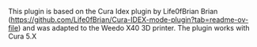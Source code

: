 This plugin is based on the Cura Idex plugin by Life0fBrian Brian (https://github.com/Life0fBrian/Cura-IDEX-mode-plugin?tab=readme-ov-file) and was adapted to the Weedo X40 3D printer. The plugin works with Cura 5.X
